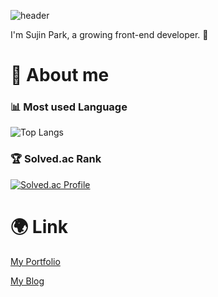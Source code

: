 ![header](https://capsule-render.vercel.app/api?type=waving&color=0:48c6ef,100:6f86d6&height=250&section=header&text=SJPARK&desc=frontend-developer&fontColor=000000&descAlignY=65)

I'm Sujin Park, a growing front-end developer. 🌱
#  🩵 About me
### 📊 Most used Language
![Top Langs](https://github-readme-stats.vercel.app/api/top-langs/?username=sjpark1120&layout=compact&theme=dark)
### 🏆 Solved.ac Rank
[![Solved.ac Profile](http://mazassumnida.wtf/api/v2/generate_badge?boj=asgol1120)](https://solved.ac/asgol1120/)
<!--
# 🖥️ Skills
### Platforms & Languages
![HTML5](https://img.shields.io/badge/HTML5-E34F26.svg?&style=for-the-badge&logo=HTML5&logoColor=white)
![CSS3](https://img.shields.io/badge/CSS3-1572B6.svg?&style=for-the-badge&logo=CSS3&logoColor=white)
![JavaScript](https://img.shields.io/badge/JavaScript-F7DF1E.svg?&style=for-the-badge&logo=JavaScript&logoColor=white)

![Python](https://img.shields.io/badge/Python-3776AB.svg?&style=for-the-badge&logo=Python&logoColor=white)
### Tools
![Git](https://img.shields.io/badge/Git-F05032.svg?&style=for-the-badge&logo=Git&logoColor=white)
![Visual Studio Code](https://img.shields.io/badge/Visual%20Studio%20Code-007ACC.svg?&style=for-the-badge&logo=Visual%20Studio%20Code&logoColor=white)
-->
# 🌍 Link
[My Portfolio](https://portfolio-sujin.vercel.app/)

[My Blog](https://usagi-coding.tistory.com/)


<!--
![footer](https://capsule-render.vercel.app/api?section=footer&type=waving&color=e2e4e3&height=130)
-->
